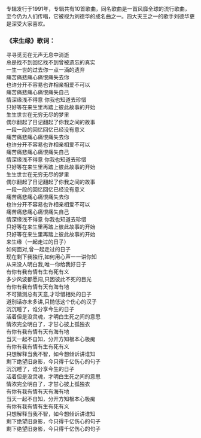 

专辑发行于1991年，专辑共有10首歌曲，同名歌曲是一首风靡全球的流行歌曲，至今仍为人们传唱，它被视为刘德华的成名曲之一。四大天王之一的歌手刘德华更是深受大家喜欢。

### 《来生缘》歌词：

寻寻觅觅在无声无息中消逝  
总是找不到回忆找不到曾被遗忘的真实  
一生一世的过去你一点一滴的遗弃  
痛苦痛悲痛心痛恨痛失去你  
也许分开不容易也许相亲相爱不可以  
痛苦痛悲痛心痛恨痛失自己  
情深缘浅不得意 你我也知道去珍惜  
只好等在来生里再踏上彼此故事的开始  
生生世世在无穷无尽的梦里  
偶尔翻起了日记翻起了你我之间的故事  
一段一段的回忆回忆已经没有意义  
痛苦痛悲痛心痛恨痛失去你  
也许分开不容易也许相亲相爱不可以  
痛苦痛悲痛心痛恨痛失自己  
情深缘浅不得意 你我也知道去珍惜  
只好等在来生里再踏上彼此故事的开始  
生生世世在无穷无尽的梦里  
偶尔翻起了日记翻起了你我之间的故事  
一段一段的回忆回忆已经没有意义  
痛苦痛悲痛心痛恨痛失去你  
也许分开不容易也许相亲相爱不可以  
痛苦痛悲痛心痛恨痛失自己  
情深缘浅不得意 你我也知道去珍惜  
只好等在来生里再踏上彼此故事的开始  
只好等在来生里再踏上彼此故事的开始  
来生缘（一起走过的日子）  
如何面对,曾一起走过的日子  
现在剩下我独行,如何用心声一一讲你知  
从来没人明白我,唯一你给我好日子  
有你有我有情有生有死有义  
多少风波都愿闯,只因彼此不死的目光  
有你有我有情有天有海有地  
不可猜测总有天意,才珍惜相处的日子  
道别话亦未多讲,只抛低这个伤心的汉子  
沉沉睡了，谁分享今生的日子  
活着但是没灵魂，才明白生死之间的意思  
情浓完全明白了，才甘心披上孤独衣  
有你有我有情有天有海有地  
当天一起不自知，分开方知根本心极痴  
有你有我有情有生有死有义  
只想解释当我不智，如今想倾诉讲谁知  
剩下绝望旧身影，今只得千亿伤心的句子  
沉沉睡了，谁分享今生的日子  
活着但是没灵魂，才明白生死之间的意思  
情浓完全明白了，才甘心披上孤独衣  
有你有我有情有天有海有地  
当天一起不自知，分开方知根本心极痴  
有你有我有情有生有死有义  
只想解释当我不智，如今想倾诉讲谁知  
剩下绝望旧身影，今只得千亿伤心的句子  
剩下绝望旧身影，今只得千亿伤心的句子

